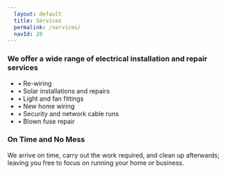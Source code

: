 ```yaml
---
  layout: default
  title: Services
  permalink: /services/
  navId: 20
---
```


### We offer a wide range of electrical installation and repair services

<ul class="services">
  <li>&bull; Re-wiring</li>
  <li>&bull; Solar installations and repairs</li>
  <li>&bull; Light and fan fittings</li>
  <li>&bull; New home wiring</li>
  <li>&bull; Security and network cable runs</li>
  <li>&bull; Blown fuse repair</li>
</ul>

### On Time and No Mess

We arrive on time, carry out the work required, and clean up afterwards; leaving you free to focus on running your home or business.
